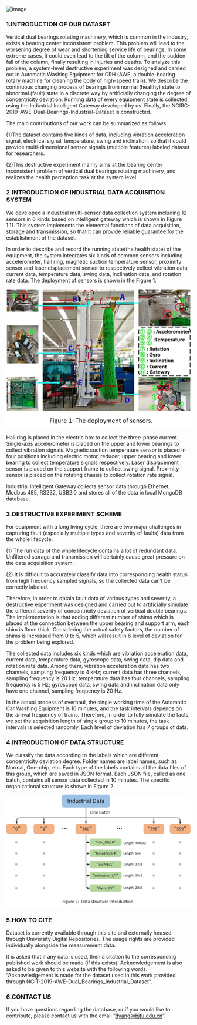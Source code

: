 ![image](https://github.com/amo3315/ML/blob/master/Dataset/%E5%AE%9E%E9%AA%8C%E5%AE%A4logo.png?raw=true)
### 1.INTRODUCTION OF OUR DATASET
Vertical dual bearings rotating machinery, which is common in the industry, exists a bearing center inconsistent problem. This problem will lead to the worsening degree of wear and shortening service life of bearings. In some extreme cases, it could even lead to the tilt of the column, and the sudden fall of the column, finally resulting in injuries and deaths. To analyze this problem, a system-level destructive experiment was designed and carried out in Automatic Washing Equipment for CRH (AWE, a double-bearing rotary machine for cleaning the body of high-speed train). We describe the continuous changing process of bearings from normal (healthy) state to abnormal (fault) state in a discrete way by artificially changing the degree of concentricity deviation. Running data of every equipment state is collected using the Industrial Intelligent Gateway developed by us. Finally, the NGIRC-2019-AWE-Dual-Bearings-Industrial-Dataset is constructed. 

The main contributions of our work can be summarized as follows:

(1)The dataset contains five kinds of data, including vibration acceleration signal, electrical signal, temperature, swing and inclination, so that it could provide multi-dimensional sensor signals (multiple features) labeled dataset for researchers. 

(2)This destructive experiment mainly aims at the bearing center inconsistent problem of vertical dual bearings rotating machinery, and realizes the health perception task at the system level. 

### 2.INTRODUCTION OF INDUSTRIAL DATA ACQUISITION SYSTEM
We developed a industrial multi-sensor data collection system including 12 sensors in 6 kinds based on intelligent gateway which is shown in Figure 1.11. This system implements the elemental  functions of data acquisition, storage and transmission, so that it can provide reliable guarantee for the establishment of the dataset. 

In order to describe and record the running state(the health state) of the equipment, the system integrates six kinds of common sensors including accelerometer, hall ring, magnetic suction temperature sensor, proximity sensor and laser displacement sensor to respectively collect vibration data, current data, temperature data, swing data, inclination data, and rotation rate data. The deployment of sensors is shown in the Figure 1.

![image](https://github.com/amo3315/photo/blob/master/fig1.jpg?raw=true)

Hall ring is placed in the electric box to collect the three-phase current. Single-axis accelerometer is placed on the upper and lower bearings to collect vibration signals. Magnetic suction temperature sensor is placed in four positions including electric motor, reducer, upper bearing and lower bearing to collect temperature signals respectively. Laser displacement sensor is placed on the support frame to collect swing signal. Proximity sensor is placed on the rotating chassis to collect rotation rate signal. 

Industrial Intelligent Gateway collects sensor data through Ethernet, Modbus 485, RS232, USB2.0 and stores all of the data in local MongoDB database. 

### 3.DESTRUCTIVE EXPERIMENT SCHEME
For equipment with a long living cycle, there are two major challenges in capturing fault (especially multiple types and severity of faults) data from the whole lifecycle:

(1)	The run data of the whole lifecycle contains a lot of redundant data. Unfiltered storage and transmission will certainly cause great pressure on the data acquisition system. 

(2)	It is difficult to accurately classify data into corresponding health status from high frequency sampled signals, so the collected data can’t be correctly labeled. 

Therefore, in order to obtain fault data of various types and severity, a destructive experiment was designed and carried out to artificially simulate the different severity of concentricity deviation of vertical double bearings. The implementation is that adding different number of shims which is placed at the connection between the upper bearing and support arm, each shim is 3mm thick. Considering the actual safety factors, the number of shims is increased from 0 to 5, which will result in 6 level of deviation for the problem being explored. 

The collected data includes six kinds which are vibration acceleration data, current data, temperature data, gyroscope data, swing data, dip data and rotation rate data. Among them, vibration acceleration data has two channels, sampling frequency is 4 kHz; current data has three channels, sampling frequency is 20 Hz; temperature data has four channels, sampling frequency is 5 Hz; gyroscope data, swing data and inclination data only have one channel, sampling frequency is 20 Hz. 

In the actual process of overhaul, the single working time of the Automatic Car Washing Equipment is 10 minutes, and the task intervals depends on the arrival frequency of trains. Therefore, in order to fully simulate the facts, we set the acquisition length of single group to 10 minutes, the task intervals is selected randomly. Each level of deviation has 7 groups of data. 

### 4.INTRODUCTION OF DATA STRUCTURE
We classify the data according to the labels which are different concentricity deviation degree. Folder names are label names, such as Normal, One-chip, etc. Each type of the labels contains all the data files of this group, which are saved in JSON format. Each JSON file, called as one batch, contains all sensor data collected in 10 minutes. The specific organizational structure is shown in Figure 2.

![image](https://github.com/amo3315/photo/blob/master/fig2.jpg?raw=true)

### 5.HOW TO CITE
Dataset is currently available through this site and externally housed through University Digital Repositories. The usage rights are provided individually alongside the measurement data.

It is asked that if any data is used, then a citation to the corresponding published work should be made (if this exists). Acknowledgement is also asked to be given to this website with the following words. “Acknowledgement is made for the dataset used in this work provided through NGIT-2019-AWE-Dual_Bearings_Industrial_Dataset”. 
### 6.CONTACT US
If you have questions regarding the database, or if you would like to contribute, please contact us with the email “dyang@bjtu.edu.cn”.  
